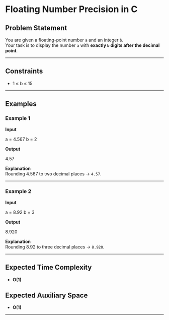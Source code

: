 # Floating Number Precision in C

## Problem Statement
You are given a floating-point number `a` and an integer `b`.  
Your task is to display the number `a` with **exactly `b` digits after the decimal point**.

---

## Constraints
- 1 ≤ b ≤ 15  

---

## Examples

### Example 1
**Input**

a = 4.567
b = 2

**Output**

4.57

**Explanation**  
Rounding 4.567 to two decimal places → `4.57`.

---

### Example 2
**Input**

a = 8.92
b = 3

**Output**

8.920

**Explanation**  
Rounding 8.92 to three decimal places → `8.920`.

---

## Expected Time Complexity
- **O(1)**

## Expected Auxiliary Space
- **O(1)**

---
